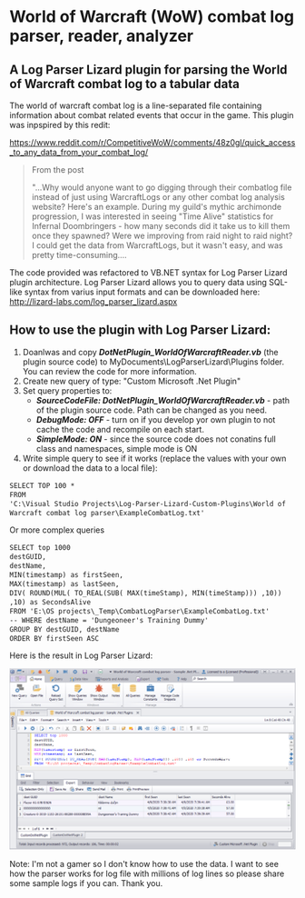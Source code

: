 # World of Warcraft (WoW) combat log parser, reader, analyzer
## A Log Parser Lizard plugin for parsing the World of Warcraft combat log to a tabular data

The world of warcraft combat log is a line-separated file containing information about combat related events that occur in the game. This plugin was inpspired by this redit:

https://www.reddit.com/r/CompetitiveWoW/comments/48z0gl/quick_access_to_any_data_from_your_combat_log/

> From the post
>
> "...Why would anyone want to go digging through their combatlog file instead of just using WarcraftLogs or any other combat log analysis website? Here's an example. During my guild's mythic archimonde progression, I was interested in seeing "Time Alive" statistics for Infernal Doombringers - how many seconds did it take us to kill them once they spawned? Were we improving from raid night to raid night? I could get the data from WarcraftLogs, but it wasn't easy, and was pretty time-consuming....

The code provided was refactored to VB.NET syntax for Log Parser Lizard plugin architecture. Log Parser Lizard allows you to query data using SQL-like syntax from varius input formats and can be downloaded here: http://lizard-labs.com/log_parser_lizard.aspx

## How to use the plugin with Log Parser Lizard:

1. Doanlwas and copy ***DotNetPlugin_WorldOfWarcraftReader.vb*** (the plugin source code) to MyDocuments\LogParserLizard\Plugins folder. You can review the code for more information.
2. Create new query of type: "Custom Microsoft .Net Plugin"
3. Set query properties to: 
	- ***SourceCodeFile: DotNetPlugin_WorldOfWarcraftReader.vb*** - path of the plugin source code. Path can be changed as you need.
	- ***DebugMode: OFF*** - turn on if you develop yor own plugin to not cache the code and recompile on each start.
	- ***SimpleMode: ON*** - since the source code does not conatins full class and namespaces, simple mode is ON
4. Write simple query to see if it works (replace the values with your own or download the data to a local file): 

```
SELECT TOP 100 * 
FROM 
'C:\Visual Studio Projects\Log-Parser-Lizard-Custom-Plugins\World of Warcraft combat log parser\ExampleCombatLog.txt'
```

Or more complex queries

```
SELECT top 1000
destGUID, 
destName, 
MIN(timestamp) as firstSeen, 
MAX(timestamp) as lastSeen, 
DIV( ROUND(MUL( TO_REAL(SUB( MAX(timeStamp), MIN(timeStamp))) ,10)) ,10) as SecondsAlive 
FROM 'E:\OS projects\_Temp\CombatLogParser\ExampleCombatLog.txt' 
-- WHERE destName = 'Dungeoneer's Training Dummy' 
GROUP BY destGUID, destName 
ORDER BY firstSeen ASC
```

Here is the result in Log Parser Lizard:

![World of Warcraft combat log parser](WorldOfWarcracftCombatLogParser.png)

Note: I'm not a gamer so I don't know how to use the data. I want to see how the parser works for log file with millions of log lines so please share some sample logs if you can. Thank you. 
